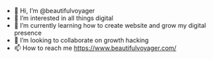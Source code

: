 - 👋 Hi, I’m @beautifulvoyager
- 👀 I’m interested in all things digital
- 🌱 I’m currently learning how to create website and grow my digital presence
- 💞️ I’m looking to collaborate on growth hacking
- 📫 How to reach me https://www.beautifulvoyager.com/

<!---
beautifulvoyager/beautifulvoyager is a ✨ special ✨ repository because its `README.md` (this file) appears on your GitHub profile.
You can click the Preview link to take a look at your changes.
--->

